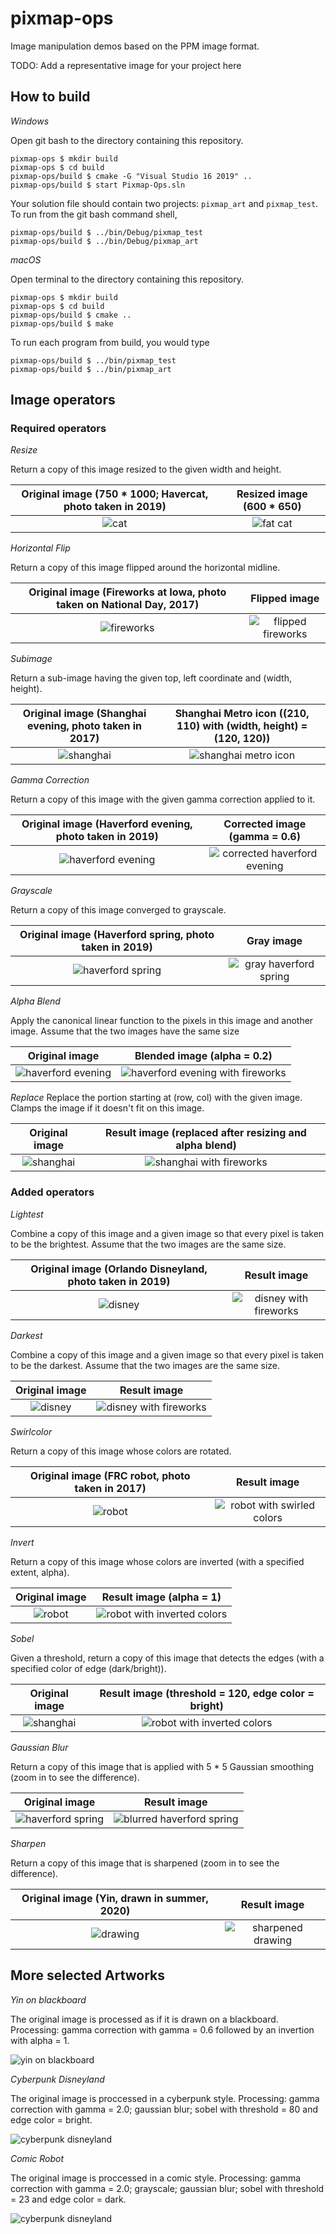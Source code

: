 # pixmap-ops

Image manipulation demos based on the PPM image format.

TODO: Add a representative image for your project here

## How to build

*Windows*

Open git bash to the directory containing this repository.

```
pixmap-ops $ mkdir build
pixmap-ops $ cd build
pixmap-ops/build $ cmake -G "Visual Studio 16 2019" ..
pixmap-ops/build $ start Pixmap-Ops.sln
```

Your solution file should contain two projects: `pixmap_art` and `pixmap_test`.
To run from the git bash command shell, 

```
pixmap-ops/build $ ../bin/Debug/pixmap_test
pixmap-ops/build $ ../bin/Debug/pixmap_art
```

*macOS*

Open terminal to the directory containing this repository.

```
pixmap-ops $ mkdir build
pixmap-ops $ cd build
pixmap-ops/build $ cmake ..
pixmap-ops/build $ make
```

To run each program from build, you would type

```
pixmap-ops/build $ ../bin/pixmap_test
pixmap-ops/build $ ../bin/pixmap_art
```

## Image operators

### Required operators

*Resize*

Return a copy of this image resized to the given width and height. 

Original image (750 \* 1000; Havercat, photo taken in 2019)            |  Resized image (600 \* 650)
:-------------------------:|:-------------------------:
![cat](images/cat.png)  |  ![fat cat](results/fatcat.png)


*Horizontal* *Flip*

Return a copy of this image flipped around the horizontal midline.

Original image (Fireworks at Iowa, photo taken on National Day, 2017)            |  Flipped image
:-------------------------:|:-------------------------:
![fireworks](images/fire.png)  |  ![flipped fireworks](results/flipfire.png)

*Subimage*

Return a sub-image having the given top, left coordinate and (width, height).

Original image (Shanghai evening, photo taken in 2017)            |  Shanghai Metro icon ((210, 110) with (width, height) = (120, 120))
:-------------------------:|:-------------------------:
![shanghai](images/shanghai.png)  |  ![shanghai metro icon](results/metro.png)


*Gamma* *Correction*

Return a copy of this image with the given gamma correction applied to it.

Original image (Haverford evening, photo taken in 2019)            |  Corrected image (gamma = 0.6)
:-------------------------:|:-------------------------:
![haverford evening](images/hceve.png)  |  ![corrected haverford evening](results/gamma-hceve.png)


*Grayscale*

Return a copy of this image converged to grayscale.

Original image (Haverford spring, photo taken in 2019)            |  Gray image
:-------------------------:|:-------------------------:
![haverford spring](images/hcspring.png)  |  ![gray haverford spring](results/gray-hcspring.png)


*Alpha* *Blend*

Apply the canonical linear function to the pixels in this image and another image. Assume that the two images have the same size

Original image          |  Blended image (alpha = 0.2)
:-------------------------:|:-------------------------:
![haverford evening](images/hceve.png)  |  ![haverford evening with fireworks](results/hcfirework.png)


*Replace*
Replace the portion starting at (row, col) with the given image. Clamps the image if it doesn't fit on this image.

Original image          |  Result image (replaced after resizing and alpha blend)
:-------------------------:|:-------------------------:
![shanghai](images/shanghai.png)  |  ![shanghai with fireworks](results/shfirework.png)


### Added operators

*Lightest*

Combine a copy of this image and a given image so that every pixel is taken to be the brightest. Assume that the two images are the same size.

Original image (Orlando Disneyland, photo taken in 2019)         |  Result image
:-------------------------:|:-------------------------:
![disney](images/disney.png)  |  ![disney with fireworks](results/lightfirework.png)

*Darkest*

Combine a copy of this image and a given image so that every pixel is taken to be the darkest. Assume that the two images are the same size.

Original image        |  Result image
:-------------------------:|:-------------------------:
![disney](images/disney.png)  |  ![disney with fireworks](results/darkfirework.png)

*Swirlcolor*

Return a copy of this image whose colors are rotated.

Original image (FRC robot, photo taken in 2017)        |  Result image
:-------------------------:|:-------------------------:
![robot](images/robot.png)  |  ![robot with swirled colors](results/swirlrobot.png)

*Invert*

Return a copy of this image whose colors are inverted (with a specified extent, alpha).

Original image        |  Result image (alpha = 1)
:-------------------------:|:-------------------------:
![robot](images/robot.png)  |  ![robot with inverted colors](results/invertdraw.png)

*Sobel*

Given a threshold, return a copy of this image that detects the edges (with a specified color of edge (dark/bright)).

Original image        |  Result image (threshold = 120, edge color = bright)
:-------------------------:|:-------------------------:
![shanghai](images/shanghai.png)  |  ![robot with inverted colors](results/shsobel.png)

*Gaussian* *Blur*

Return a copy of this image that is applied with 5 \* 5 Gaussian smoothing (zoom in to see the difference).

Original image        |  Result image
:-------------------------:|:-------------------------:
![haverford spring](images/hcspring.png)  |  ![blurred haverford spring](results/blurhcspring.png)

*Sharpen*

Return a copy of this image that is sharpened (zoom in to see the difference).

Original image (Yin, drawn in summer, 2020)       |  Result image
:-------------------------:|:-------------------------:
![drawing](images/draw.png)  |  ![sharpened drawing](results/sharpenfire.png)



## More selected Artworks

*Yin on blackboard*

The original image is processed as if it is drawn on a blackboard. Processing: gamma correction with gamma = 0.6 followed by an invertion with alpha = 1.

![yin on blackboard](results/boarddraw.png)

*Cyberpunk Disneyland*

The original image is proccessed in a cyberpunk style. Processing: gamma correction with gamma = 2.0; gaussian blur; sobel with threshold = 80 and edge color = bright.

![cyberpunk disneyland](results/disneysobel.png)

*Comic Robot*

The original image is proccessed in a comic style. Processing: gamma correction with gamma = 2.0; grayscale; gaussian blur; sobel with threshold = 23 and edge color = dark.

![cyberpunk disneyland](results/robotsobel.png)


